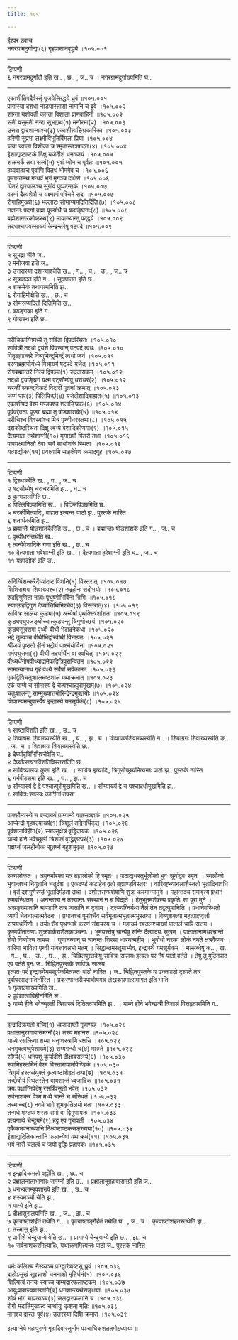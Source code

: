 ```yaml
---
title: १०५

---
```

ईश्वर उवाच  
नगरग्रामदुर्गाद्या(६) गृहप्रासादवृद्धये ।१०५.००१  
- - - - - -- - -- - - -- - -- - - - - -- - -  
टिप्पणी  
६ नगरग्रामदुर्गादौ इति ख.. , छ.. , ज.. च । नगरग्रामदुर्गाख्यमिति घ..  
- - - - - -- - -- - - -- - -- - - - - -- - -  
एकाशीतिपदैर्वस्तुं पूजयेत्सिद्धये ध्रुवं ॥१०५.००१  
प्रागास्या दशधा नाड्यास्तासां नामानि च ब्रुवे ।१०५.००२  
शान्ता यशोवती कान्ता विशाला प्राणवाहिनी ॥१०५.००२  
सती वसुमती नन्दा सुभद्राथ(१) मनोरमा(२) ।१०५.००३  
उत्तरा द्वादशान्याश्च(३) एकाशीत्यङ्घ्रिकारिका ॥१०५.००३  
हरिणी सुप्रभा लक्ष्मीर्विभूतिर्विमला प्रिया ।१०५.००४  
जया ज्वाला विशोका च स्मृतास्तत्रपादतः(४) ॥१०५.००४  
ईशाद्यष्टाष्टकं दिक्षु यजेदीशं धनञ्जयं ।१०५.००५  
शक्रमर्कं तथा सत्यं(५) भृशं व्योम च पूर्वतः ॥१०५.००५  
हव्यवाहञ्च पूर्वाणि वितथं भौममेव च ।१०५.००६  
कृतान्तमथ गन्धर्वं भृगं मृगञ्च दक्षिणे ॥१०५.००६  
पितरं द्वारपालञ्च सुग्रीवं पुष्पदन्तकं ।१०५.००७  
वरुणं दैत्यशेषौ च यक्ष्माणं पश्चिमे सदा ॥१०५.००७  
रोगाहिमुख्यो(६) भल्लाटः सौभाग्यमदितिर्दितिः(७) ।१०५.००८  
नवान्तः पदगो ब्रह्मा पूज्योर्धे च षडङ्घिगाः(८) ॥१०५.००८  
ब्रह्मेशान्तरकोष्ठस्थ(९) मायाख्यान्तु पद्द्वये ।१०५.००९  
तदधश्चापवत्साख्यं केन्द्रन्तरेषु षट्पदे ॥१०५.००९  
- - - - - -- - -- - - -- - -- - - - - -- - -  
टिप्पणी  
१ सुभद्रा चेति ज..  
२ मनोजवा इति ज..  
३ उत्तरास्या दशान्याश्चेति ख.. , ग.. , घ.. , ङ.. , ज.. च  
४ सूत्रपादत इति ग.. । सूत्रपातत इति छ..  
५ शक्रमेकं तथापत्यमिति झ..  
६ रोगाहिमोक्षेति ख.. , छ.. च  
७ सोमरूप्यदितौ दितिमिति ख..  
८ षडङ्गका इति ग..  
९ गोष्ठस्थ इति छ..  
- - - - - -- - -- - - -- - -- - - - - -- - -  
मरीचिकाग्निमध्ये तु सविता द्विपदस्थितः ।१०५.०१०  
सावित्री तदधो द्व्यंशे विवस्वान् षट्पदे त्वधः ॥१०५.०१०  
पितृब्रह्मान्तरे विष्णुमिन्दुमिन्द्रं त्वधो जयं ।१०५.०११  
वरुणब्रह्मणोर्मध्ये मित्राख्यं षट्पदे यजेत् ॥१०५.०११  
रोगब्रह्मान्तरे नित्यं द्विपञ्च(१) रुद्रदासकम् ।१०५.०१२  
तदधो द्व्यङ्घ्रिगं यक्ष्म षट्सौम्येषु धराधरं(२) ॥१०५.०१२  
चरकीं स्कन्दविकटं विदारीं पूतनां क्रमात् ।१०५.०१३  
जम्मं पापं(३) पिलिपिच्छं(४) यजेदीशादिवाह्यतः(५) ॥१०५.०१३  
एकाशीपदं वेश्म मण्डपश्च शताङ्घ्रिकः(६) ।१०५.०१४  
पूर्ववद्देवताः पूज्या ब्रह्मा तु षोडशांशके(७) ॥१०५.०१४  
मरीचिश्च विवस्वांश्च मित्रं पृथ्वीधरस्तथा(८) ।१०५.०१५  
दशकोष्ठस्थिता दिक्षु त्वन्ये बेशादिकोणगाः(९) ॥१०५.०१५  
दैत्यमाता तथेशाग्नी(१०) मृगाख्यौ पितरौ तथा ।१०५.०१६  
पापयक्ष्मानिलौ देवाः सर्वे सार्धांशके स्थिताः ॥१०५.०१६  
यत्पाद्योकः(११) प्रवक्ष्यामि सङ्क्षेपेण क्रमाद्गुह ।१०५.०१७  
- - - - - -- - -- - - -- - -- - - - - -- - -  
टिप्पणी  
१ द्विस्थञ्चेति ख.. , ग.. , ज.. च  
२ षट्सौम्येषु चराचरमिति झ.. , घ.. च  
३ कुम्भपालमिति छ..  
४ पिल्लिपिञ्जमिति ख.. । पिञ्जिपिञ्छमिति छ..  
५ चरकीमित्यादिः, वाह्यत इत्यन्तः पाठो झ.. पुस्तके नास्ति  
६ शतार्धकमिति झ..  
७ ब्रह्मान्तैः षोडशांतकैरिति ख.. , छ.. च । ब्रह्मान्ताः षोडशांशके इति ग.. , ज.. च  
८ पृथ्वीधरन्तथेति ख..  
९ त्वन्येवेशादिके गणा इति ख.. , छ.. च  
१० दैत्यमाता भवेशाग्नी इति ख.. । दैत्यमाता हरेशाग्नी इति घ.. , ज.. च  
११ यज्ञाद्योक इति ङ..  
- - - - - -- - -- - - -- - -- - - - - -- - -  
सदिग्विंशत्करैर्दैर्घ्यादष्टाविंशति(१) विस्तरात् ॥१०५.०१७  
शिशिराश्रयः शिवाख्यश्च(२) रुद्रहीनः सदोभयोः ।१०५.०१८  
रुद्रद्विगुणिता नाहाः पृथुष्णोभिर्विना त्रिभिः ॥१०५.०१८  
स्याद्ग्रहद्विगुणं दैर्घ्यात्तिथिभिश्चैव(३) विस्तरात्(४) ।१०५.०१९  
सावित्रः सालयः कुड्या(५) अन्येषां पृथक्स्त्रिंशांशतः ॥१०५.०१९  
कुड्यपृथुपजङ्घोच्चात्कुड्यन्तु त्रिगुणोच्छयं ।१०५.०२०  
कुड्यसूत्रसमा पृथ्वी वीथी भेदादनेकधा ॥१०५.०२०  
भद्रे तुल्यञ्च वीथीभिर्द्वारवीथी विनाग्रतः ।१०५.०२१  
श्रीजयं पृष्ठतो हीनं भद्रोयं पार्श्चयोर्विना ॥१०५.०२१  
गर्भपृथुसमा(९) वीथी तदर्धार्धेन वा क्वचित् ।१०५.०२२  
वीथ्यर्धेनोपवीथ्याद्यमेकद्वित्रिपुरान्वितम् ॥१०५.०२२  
सामान्यानाथ गृहं वक्ष्ये सर्वेषां सर्वकामदं ।१०५.०२३  
एकद्वित्रिचतुःशालमष्टशालं यथाक्रमात् ॥१०५.०२३  
एकं याम्ये च सौमास्यं द्वे चेत्पश्चात्पुरोमुखम्(७) ।१०५.०२४  
चतुःशालन्तु साम्मुख्यात्तयोरिन्द्रेन्द्रमुक्तयोः ॥१०५.०२४  
शिवास्यमम्बुपास्यैष इन्द्रास्ये यमसूर्यकं(८) ।१०५.०२५  
- - - - - -- - -- - - -- - -- - - - - -- - -  
टिप्पणी  
१ साष्टाविंशति इति ख.. , ङ.. च  
२ शिवाश्रमः शिवाख्यस्येति ख.. , घ.. , झ.. च । शिवाग्रकशिवाख्यस्येति ग.. । शिवाग्रगः शिवाख्यस्येति ङ.. , ज.. च । शिवाश्रयः शिवाख्यस्येति छ..  
३ दैर्घ्यादृषिभिभिश्चैवेति घ..  
४ दैर्घ्यात्साष्टाविंशतिविस्तरादिति छ..  
५ सावित्र्यालयः कुला इति ख.. । सावित्र इत्यादिः, त्रिगुणोच्छ्रयमित्यन्तः पाठो झ.. पुस्तके नास्ति  
६ गर्भपीठसमा इति ख.. , घ.. , झ.. च  
७ सौम्यास्यं द्वे द्वे पश्चात्पुरोमुखमिति ख.. । सौम्याख्यं द्वे च पश्चादधोमुखमिति झ..  
८ सावित्रः सालयः कोटीनां तपसा  
- - - - - -- - -- - - -- - -- - - - - -- - -  
प्राक्सौम्यस्थे च दण्दाख्यं प्राग्याम्ये वातसञ्ज्ञकं ॥१०५.०२५  
आप्येन्दौ गृहवल्याख्यं(१) त्रिशूलं तद्विनर्धिकृत् ।१०५.०२६  
पूर्वशलाविहीनं(२) स्यात्सुक्षेत्रं वृद्धिदायकं ॥१०५.०२६  
याम्ये हीने भवेच्छूली त्रिशालं वृद्धिकृत्परं(३) ।१०५.०२७  
यक्षघ्नं जलहीनौकः सुतघ्नं बहुशत्रुकृत् ॥१०५.०२७  
- - - - - -- - -- - - -- - -- - - - - -- - -  
टिप्पणी  
सत्यलोकतः । अपुनर्मारका यत्र ब्रह्मलोको हि स्मृतः । पादाद्यधस्तुर्भूलोको भुवः सूर्याद्ववः स्मृतः । स्वर्लोको भुवान्तश्च नियुतानि चतुर्दश । एकदण्डं कटाहेन वृतो ब्रह्माण्डविस्तरः । वारिवह्न्यानलाशैस्ततो भूतादिनावधि । वृतं दशगुणैरण्डं भूतादिर्महता तथा । दशोत्तराण्यशेषाणि शुक्र कस्मान्मामुने । महान्तञ्च समावृत्य प्रधानं समवस्थितम् । अनन्तस्य न तस्यान्तः संस्थानं न च विद्यते । हेतुभूतमशेषस्य प्रकृतिः सा पुरा मुने । असङ्ख्यातानि चाण्डानि तत्र जातानि च दृशाम् । दरुण्यग्निर्यथा तैलं तेन तद्वत्पुमानिति । प्रधानेवस्थितो व्यापी चेतनात्मात्मवेदनः । प्रधानश्च पुमांश्चैव सर्वभूतात्मभूतात्मभूस्तथा । विष्णुशक्त्या महत्प्राज्ञवृत्तौ संश्रयधर्मिणौ । तयोः सैव पृथग्भावे करणं संशयस्य च । महाख्यं स्वतलश्चाख्यं पातालं चापि सत्तम । कृष्णपीतारुणाः शुक्रशर्कराशैलकाञ्चनाः । भूमयस्तेषु चान्येषु सन्ति दैत्यादयः सुखम् । पातालानामधश्चान्ते शेषो विष्णोश्च तामसः । गुणानन्यान् स चानन्तः शिरसा धारयन्महीम् । भुवोधो नरका लोकं नयते क्षत्रवैष्णवः । वारिणा भाविता पृथ्वी यावत्तावन्नभो मतम् । सिद्धान्तमस्तुयाभ्यैव, इन्द्रास्थे यमसूर्यकम् । मल्लब्धेषु क.. , ख.. , ग.. , घ.. , ङ.. , छ.. , झ.. चिह्नितपुस्तकेषु सावित्रः सालयः इत्यतः परं नैष पाठो वर्तते । तेषु तु मुद्रितपाठ एव वर्तते पुनः ज.. चिह्नितपुस्तके सावित्रः सालय  
इत्यतः परं इन्द्रास्येयमसूर्यकमित्यन्तः पाठो नास्ति । ज.. चिह्नितपुस्तके य उक्तपाठो दृश्यते तत्र पूर्वापरसङ्गतिर्नास्ति । प्रकरणान्तरीयपाथोयमत्र लेखकभ्रमात्समागत इति भाति  
१ गृहशल्याख्यमिति ख..  
२ पूर्वशाखाविहीनमिति ङ..  
३ याम्ये हीने भवेच्चुल्ली त्रिशास्त्रं दितितत्परमिति झ.. । याम्ये हीने भवेच्छत्री त्रिशालं वित्तहृत्परमिति ग..  
- - - - - -- - -- - - -- - -- - - - - -- - -  
इन्द्रादिक्रमतो वच्मि(१) ध्वजाद्यष्टौ गृहाण्यहं ।१०५.०२८  
प्रक्षालानुस्रगावासमग्नौ(२) तस्य महानसं ॥१०५.०२८  
याम्ये रसक्रिया शय्या धनुःशस्त्राणि रक्षसि ।१०५.०२९  
धनमुक्त्यम्वुपेशाख्ये(३) सम्यगन्धौ च(४) मारुते ॥१०५.०२९  
सौम्ये(५) धनपशू कुर्यादीशे दीक्षावरालयं(६) ।१०५.०३०  
स्वामिहस्तमितं वेश्म विस्तारायामपिण्डिकं ॥१०५.०३०  
त्रिगुणं हस्तसंयुक्तं कृत्वाष्टांशैहृतं तथा(७) ।१०५.०३१  
तच्छेषोयं स्थितस्तेन वायसान्तं ध्वजादिकं ॥१०५.०३१  
त्रयः पक्षाग्निवेदेषु रसर्षिवसुतो भवेत् ।१०५.०३२  
सर्वनाशकरं वेश्म मध्ये चान्ते च संस्थितं ॥१०५.०३२  
तस्माच्च(८) नवमे भागे शुभकृन्निलयो मतः ।१०५.०३३  
तन्मधे मण्डपः शस्तः समो वा द्विगुणायतः ॥१०५.०३३  
प्रत्यगाप्ये चेन्दुयमे(९) हट्ट एव गृहावली ।१०५.०३४  
एकैकभवनाख्यानि दिक्ष्वष्टाष्टकसङ्ख्यया(१०) ॥१०५.०३४  
ईशाद्यदितिकान्तानि फलान्येषां यथाक्रमं(११) ।१०५.०३५  
भयं नारी चलत्वं च जयो वृद्धिः प्रतापकः ॥१०५.०३५  
- - - - - -- - -- - - -- - -- - - - - -- - -  
टिप्पणी  
१ इन्द्रादिक्रमतो वह्नीति ख.. , छ.. च  
२ प्रक्षालनात्मभागारः समग्नौ इति छ.. । प्रक्षालानुग्रहावासमग्रौ इति ज..  
३ धनभ्क्ताम्बुपशाख्ये इति ख.. , छ.. च  
४ शस्यमञ्चौ चेति झ..  
५ याम्ये इति झ..  
६ दीक्षासुरालयमिति ख.. , ज.. , झ.. च  
७ कृत्वाष्टांशैर्हतं तथेति ग.. । कृत्वाष्टाङ्गैर्हतं तथेति घ.. , ज.. च । कृत्वाष्टांशहतस्तथेति झ..  
८ तस्मात्तु इति झ..  
९ प्रागीशे चेन्दुयाम्ये वेति ख.. । प्रागाप्ये चेन्दुयाम्ये इति छ.. , झ.. च  
१० सर्वनाशकरमित्यादिः, यथाक्रममित्यन्तः पाठो ज.. पुस्तके नास्ति  
- - - - - -- - -- - - -- - -- - - - - -- - -  
धर्मः कलिश्च नैस्व्यञ्च प्राग्द्वारेष्वष्टसु ध्रुवं ।१०५.०३६  
दाहोऽसुखं सुहृन्नाशो धननाशो मृतिर्धनं(१) ॥१०५.०३६  
शिल्पित्वं तनयः स्याच्च याम्यद्वारफलाष्टकम् ।१०५.०३७  
आयुःप्राव्राज्यशस्यानि(२) धनशान्त्यर्थसङ्क्षयाः ॥१०५.०३७  
शोषं भोगं चापत्यञ्च(३) जलद्वारफलानि च ।१०५.०३८  
रोगो मदार्तिमुख्यत्वं चार्थायुः कृशता मतिः ॥१०५.०३८  
मानश्च द्वारतः पूर्व(४) उत्तरस्यां दिशि क्रमात् ।१०५.०३९  
  
इत्याग्नेये महापुराणे गृहादिवास्तुर्नाम पञ्चाधिकशततमोऽध्यायः ॥